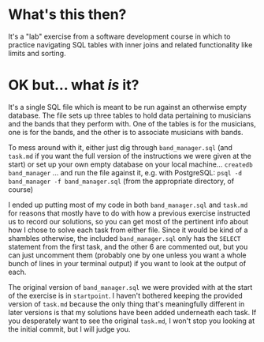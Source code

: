 # What's this then?

It's a "lab" exercise from a software development course in which to practice navigating SQL tables with inner joins and related functionality like limits and sorting.

# OK but... what _is_ it?

It's a single SQL file which is meant to be run against an otherwise empty database. The file sets up three tables to hold data pertaining to musicians and the bands that they perform with. One of the tables is for the musicians, one is for the bands, and the other is to associate musicians with bands.

To mess around with it, either just dig through `band_manager.sql` (and `task.md` if you want the full version of the instructions we were given at the start) or set up your own empty database on your local machine...
`createdb band_manager`
... and run the file against it, e.g. with PostgreSQL:
`psql -d band_manager -f band_manager.sql` (from the appropriate directory, of course)

I ended up putting most of my code in both `band_manager.sql` and `task.md` for reasons that mostly have to do with how a previous exercise instructed us to record our solutions, so you can get most of the pertinent info about how I chose to solve each task from either file. Since it would be kind of a shambles otherwise, the included `band_manager.sql` only has the `SELECT` statement from the first task, and the other 6 are commented out, but you can just uncomment them (probably one by one unless you want a whole bunch of lines in your terminal output) if you want to look at the output of each.

The original version of `band_manager.sql` we were provided with at the start of the exercise is in `startpoint`. I haven't bothered keeping the provided version of `task.md` because the only thing that's meaningfully different in later versions is that my solutions have been added underneath each task. If you desperately want to see the original `task.md`, I won't stop you looking at the initial commit, but I will judge you.

